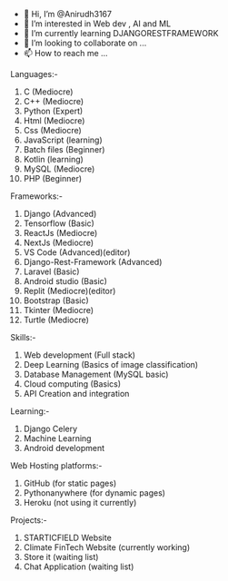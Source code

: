 - 👋 Hi, I’m @Anirudh3167
- 👀 I’m interested in Web dev , AI and ML
- 🌱 I’m currently learning DJANGORESTFRAMEWORK 
- 💞️ I’m looking to collaborate on ...
- 📫 How to reach me ...

<!---
Anirudh3167/Anirudh3167 is a ✨ special ✨ repository because its `README.md` (this file) appears on your GitHub profile.
You can click the Preview link to take a look at your changes.
--->

Languages:-
1. C (Mediocre)
2. C++ (Mediocre)
3. Python (Expert)
4. Html (Mediocre)
5. Css (Mediocre)
6. JavaScript (learning)
7. Batch files (Beginner)
8. Kotlin (learning)
9. MySQL (Mediocre)
10. PHP (Beginner)

Frameworks:-
1. Django (Advanced)
2. Tensorflow (Basic)
3. ReactJs (Mediocre)
4. NextJs (Mediocre)
5. VS Code (Advanced)(editor)
6. Django-Rest-Framework (Advanced)
7. Laravel (Basic)
8. Android studio (Basic)
9. Replit (Mediocre)(editor)
10. Bootstrap (Basic)
11. Tkinter (Mediocre)
12. Turtle (Mediocre)

Skills:-
1. Web development (Full stack)
2. Deep Learning (Basics of image classification)
3. Database Management (MySQL basic)
4. Cloud computing (Basics)
5. API Creation and integration 

Learning:-
1. Django Celery
2. Machine Learning
3. Android development

Web Hosting platforms:-
1. GitHub (for static pages)
2. Pythonanywhere (for dynamic pages)
3. Heroku (not using it currently)

Projects:-
1. STARTICFIELD Website
2. Climate FinTech Website (currently working)
3. Store it (waiting list)
4. Chat Application (waiting list)
